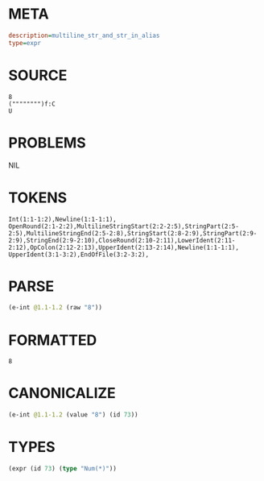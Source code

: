 # META
~~~ini
description=multiline_str_and_str_in_alias
type=expr
~~~
# SOURCE
~~~roc
8
("""""""")f:C
U
~~~
# PROBLEMS
NIL
# TOKENS
~~~zig
Int(1:1-1:2),Newline(1:1-1:1),
OpenRound(2:1-2:2),MultilineStringStart(2:2-2:5),StringPart(2:5-2:5),MultilineStringEnd(2:5-2:8),StringStart(2:8-2:9),StringPart(2:9-2:9),StringEnd(2:9-2:10),CloseRound(2:10-2:11),LowerIdent(2:11-2:12),OpColon(2:12-2:13),UpperIdent(2:13-2:14),Newline(1:1-1:1),
UpperIdent(3:1-3:2),EndOfFile(3:2-3:2),
~~~
# PARSE
~~~clojure
(e-int @1.1-1.2 (raw "8"))
~~~
# FORMATTED
~~~roc
8
~~~
# CANONICALIZE
~~~clojure
(e-int @1.1-1.2 (value "8") (id 73))
~~~
# TYPES
~~~clojure
(expr (id 73) (type "Num(*)"))
~~~
